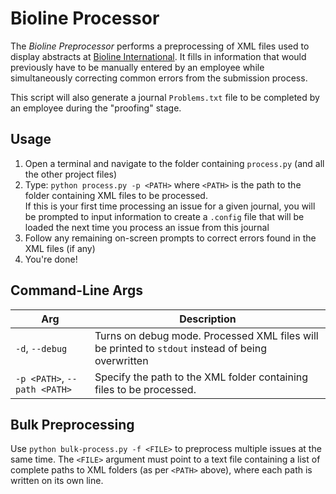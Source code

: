 # Bioline Processor
The *Bioline Preprocessor* performs a preprocessing of XML files used to display abstracts at [Bioline International](http://www.bioline.org.br/). It fills in information that would previously have to be manually entered by an employee while simultaneously correcting common errors from the submission process. 

This script will also generate a journal `Problems.txt` file to be completed by an employee during the "proofing" stage.

## Usage
1. Open a terminal and navigate to the folder containing `process.py` (and all the other project files)
2. Type: `python process.py -p <PATH>` where `<PATH>` is the path to the folder containing XML files to be processed.   
If this is your first time processing an issue for a given journal, you will be prompted to input information to create a `.config` file that will be loaded the next time you process an issue from this journal
3. Follow any remaining on-screen prompts to correct errors found in the XML files (if any)
4. You're done!

## Command-Line Args
Arg | Description
--- | ---
`-d`, `--debug` | Turns on debug mode. Processed XML files will be printed to `stdout` instead of being overwritten
`-p <PATH>`, `--path <PATH>` | Specify the path to the XML folder containing files to be processed.

## Bulk Preprocessing
Use `python bulk-process.py -f <FILE>` to preprocess multiple issues at the same time. The `<FILE>` argument must point to a text file containing a list of complete paths to XML folders (as per `<PATH>` above), where each path is written on its own line.
